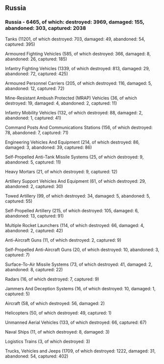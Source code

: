 
 
 ## Russia
 
 ### Russia - 6465, of which: destroyed: 3969, damaged: 155, abandoned: 303, captured: 2038

 

 

 Tanks (11201, of which destroyed: 703, damaged: 49, abandoned: 54, captured: 395)

 Armoured Fighting Vehicles (585, of which destroyed: 366, damaged: 8, abandoned: 26, captured: 185)

 Infantry Fighting Vehicles (1339, of which destroyed: 813, damaged: 29, abandoned: 72, captured: 425)

 Armoured Personnel Carriers (205, of which destroyed: 116, damaged: 5, abandoned: 12, captured: 72)

 Mine-Resistant Ambush Protected (MRAP) Vehicles (36, of which destroyed: 19, damaged: 4, abandoned: 2, captured: 11)

 Infantry Mobility Vehicles (132, of which destroyed: 88, damaged: 2, abandoned: 1, captured: 41)

 Command Posts And Communications Stations (156, of which destroyed: 78, abandoned: 7, captured: 71)

 Engineering Vehicles And Equipment (214, of which destroyed: 86, damaged: 3, abandoned: 39, captured: 86)

 Self-Propelled Anti-Tank Missile Systems (25, of which destroyed: 9, abandoned: 5, captured: 11)

 Heavy Mortars (21, of which destroyed: 9, captured: 12)

 Artillery Support Vehicles And Equipment (61, of which destroyed: 29, abandoned: 2, captured: 30)

 Towed Artillery (99, of which destroyed: 34, damaged: 5, abandoned: 5, captured: 55)

 Self-Propelled Artillery (215, of which destroyed: 105, damaged: 6, abandoned: 13, captured: 91)

 Multiple Rocket Launchers (114, of which destroyed: 66, damaged: 4, abandoned: 2, captured: 42)

 Anti-Aircraft Guns (11, of which destroyed: 2, captured: 9)

 Self-Propelled Anti-Aircraft Guns (20, of which destroyed: 10, abandoned: 3, captured: 7)

 Surface-To-Air Missile Systems (73, of which destroyed: 41, damaged: 2, abandoned: 8, captured: 22)

 Radars (16, of which destroyed: 7, captured: 9)

 Jammers And Deception Systems (16, of which destroyed: 10, damaged: 1, captured: 5)

 Aircraft (58, of which destroyed: 56, damaged: 2)

 Helicopters (50, of which destroyed: 49, captured: 1)

 Unmanned Aerial Vehicles (133, of which destroyed: 66, captured: 67)

 Naval Ships (11, of which destroyed: 8, damaged: 3)

 Logistics Trains (3, of which destroyed: 3)

 Trucks, Vehicles and Jeeps (1709, of which destroyed: 1222, damaged: 31, abandoned: 54, captured: 402)

